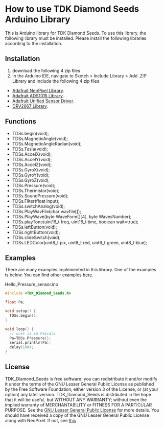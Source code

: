 # How to use TDK Diamond Seeds Arduino Library

This is Arduino library for TDK Diamond Seeds.
To use this library, the following library must be installed.
Please install the following libraries according to the installation.

## Installation

1. download the following 4 zip files
1. In the Arduino IDE, navigate to Sketch > Include Library > Add .ZIP Library and include the following 4 zip files

- [Adafruit NeoPixel Library](https://github.com/adafruit/Adafruit_NeoPixel/archive/master.zip).
- [Adafruit ADS1015 Library](https://github.com/adafruit/Adafruit_ADS1X15/archive/master.zip).
- [Adafruit Unified Sensor Driver](https://github.com/adafruit/Adafruit_Sensor/archive/master.zip).
- [DRV2667 Library](https://github.com/yurikleb/DRV2667/archive/master.zip).


## Functions

- TDSs.begin(void);
- TDSs.MagneticAngle(void);
- TDSs.MagneticAngleRadian(void);
- TDSs.Tesla(void);
- TDSs.AccelX(void);
- TDSs.AccelY(void);
- TDSs.AccelZ(void);
- TDSs.GyroX(void);
- TDSs.GyroY(void);
- TDSs.GyroZ(void);
- TDSs.Pressure(void);
- TDSs.Thermistor(void);
- TDSs.SoundPressure(void);
- TDSs.Filter(float input);
- TDSs.switchAnalog(void);
- TDSs.PlayWavFile(char wavfile[]);
- TDSs.PlayWave(byte WaveForm[][4], byte WavesNumber);
- TDSs.playTone(uint16_t freq, uint16_t time, boolean wait=true);
- TDSs.leftButton(void);
- TDSs.rightButton(void);
- TDSs.slideSwitch(void);
- TDSs.LEDColor(uint8_t pix, uint8_t red, uint8_t green, uint8_t blue);

## Examples
There are many examples implemented in this library. One of the examples is below. You can find other examples [here](https://github.com/tmdojo/TDK_Diamond_Seeds/tree/master/examples).

Hello_Pressure_sensor.ino

```C++
#include <TDK_Diamond_Seeds.h>

float Pa;

void setup() {
  TDSs.begin();
}

void loop() {
  // unit is in Pascals
  Pa=TDSs.Pressure();
  Serial.println(Pa);
  delay(100);
}
```
## License

TDK_Diamond_Seeds is free software: you can redistribute it and/or  modify it under the terms of the GNU Lesser General Public License as published by the Free Software Foundation, either version 3 of the License, or (at your option) any later version.
TDK_Diamond_Seeds is distributed in the hope that it will be useful, but WITHOUT ANY WARRANTY; without even the implied warranty of MERCHANTABILITY or FITNESS FOR A PARTICULAR PURPOSE. See the [GNU Lesser General Public License](https://www.gnu.org/licenses/lgpl-3.0.en.html) for more details.
You should have received a copy of the GNU Lesser General Public License along with NeoPixel.  If not, see [this](https://www.gnu.org/licenses/)
